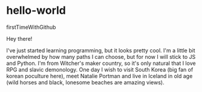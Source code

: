 # hello-world
firstTimeWithGithub

Hey there!

I've just started learning programming, but it looks pretty cool. I'm a little bit overwhelmed by how many paths I can choose, but for now I will stick to JS and Python.
I'm from Witcher's maker country, so it's only natural that I love RPG and slavic demonology.
One day I wish to visit South Korea (big fan of korean poculture here), meet Natalie Portman and live in Iceland in old age (wild horses and black, lonesome beaches are amazing views).
